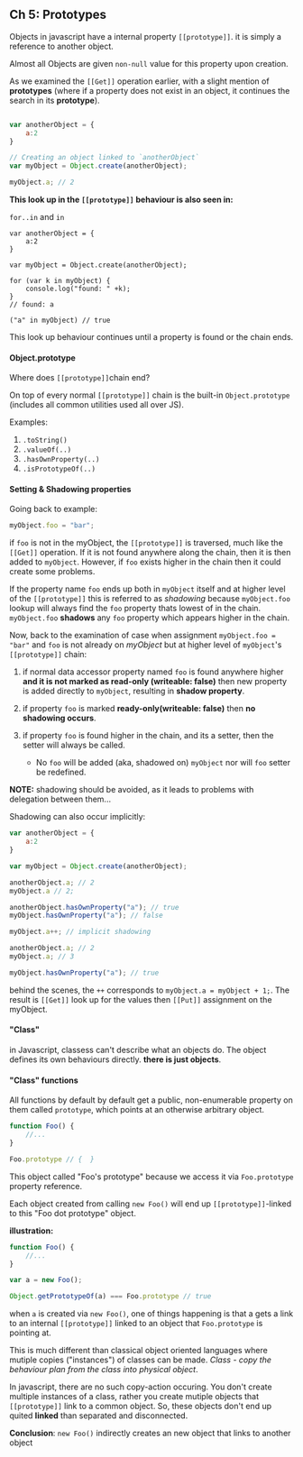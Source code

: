 ## Ch 5: Prototypes

Objects in javascript have a internal property `[[prototype]]`.
it is simply a reference to another object. 

Almost all Objects are given `non-null` value for this property upon
creation.

As we examined the `[[Get]]` operation earlier, with a slight
mention of **prototypes** (where if a property does not exist in an object,
it continues the search in its **prototype**).

``` javascript

var anotherObject = {
    a:2 
}

// Creating an object linked to `anotherObject`
var myObject = Object.create(anotherObject);

myObject.a; // 2
```

**This look up in the `[[prototype]]` behaviour is also seen in:**

`for..in` and `in`

```
var anotherObject = {
    a:2 
}

var myObject = Object.create(anotherObject);

for (var k in myObject) {
    console.log("found: " +k);
}
// found: a

("a" in myObject) // true
```
This look up behaviour continues until a property is found or the chain ends.

#### Object.prototype

Where does `[[prototype]]`chain end? 

On top of every normal `[[prototype]]` chain is the built-in `Object.prototype` (includes
all common utilities used all over JS).

Examples: 
1. `.toString()`
2. `.valueOf(..)`
3. `.hasOwnProperty(..)`
4. `.isPrototypeOf(..)`


#### Setting & Shadowing properties

Going back to example:

``` javascript
myObject.foo = "bar";
```

if `foo` is not in the myObject, the `[[prototype]]` is traversed, much like the `[[Get]]`
operation. If it is not found anywhere along the chain, then it is then added to `myObject`.
However, if `foo` exists higher in the chain then it could create some problems.

If the property name `foo` ends up both in `myObject` itself and at higher level of the `[[prototype]]`
this is referred to as *shadowing* because `myObject.foo` lookup will always find the `foo` property thats 
lowest of in the chain. `myObject.foo` **shadows** any `foo` property which appears higher in the chain.

Now, back to the examination of case when assignment `myObject.foo = "bar"` and `foo` is not already on *myObject* 
but at higher level of `myObject`'s `[[prototype]]` chain:

1. if normal data accessor property named `foo` is found anywhere higher 
**and it is not marked as read-only (writeable: false)** then new property is added directly to `myObject`,
resulting in **shadow property**.

2. if property `foo` is marked **ready-only(writeable: false)** then **no shadowing occurs**.

3. if property `foo` is found higher in the chain, and its a setter, then the setter will always be called.
    - No `foo` will be added (aka, shadowed on) `myObject` nor will `foo` setter be redefined.

**NOTE:** shadowing should be avoided, as it leads to problems with delegation between them...

Shadowing can also occur implicitly:

``` javascript
var anotherObject = {
    a:2
}

var myObject = Object.create(anotherObject);

anotherObject.a; // 2
myObject.a // 2;

anotherObject.hasOwnProperty("a"); // true 
myObject.hasOwnProperty("a"); // false 

myObject.a++; // implicit shadowing

anotherObject.a; // 2
myObject.a; // 3

myObject.hasOwnProperty("a"); // true
```

behind the scenes, the `++` corresponds to `myObject.a = myObject + 1;`. The result is
`[[Get]]` look up for the values then `[[Put]]` assignment on the myObject.

#### "Class" 

in Javascript, classess can't describe what an objects do. The object defines its own 
behaviours directly. **there is just objects**.

#### "Class" functions

All functions by default by default get a public, non-enumerable property on them
called `prototype`, which points at an otherwise arbitrary object.

``` javascript
function Foo() {
    //...
}

Foo.prototype // {  }
```
This object called "Foo's prototype" because we access it via `Foo.prototype` property
reference.

Each object created from calling `new Foo()` will end up `[[prototype]]`-linked 
to this "Foo dot prototype" object.

**illustration:** 

``` javascript
function Foo() {
    //...
}

var a = new Foo();

Object.getPrototypeOf(a) === Foo.prototype // true
```

when `a` is created via `new Foo()`, one of things happening is that a gets a link to 
an internal `[[prototype]]` linked to an object that `Foo.prototype` is pointing at.

This is much different than classical object oriented languages where mutiple copies
("instances") of classes can be made. 
*Class - copy the behaviour plan from the class into physical object*.

In javascript, there are no such copy-action occuring. You don't create multiple instances of a class,
rather you create mutiple objects that `[[prototype]]` link to a common object. 
So, these objects don't end up quited **linked** than separated and disconnected.

**Conclusion**: `new Foo()` indirectly creates an new object that links to another object





